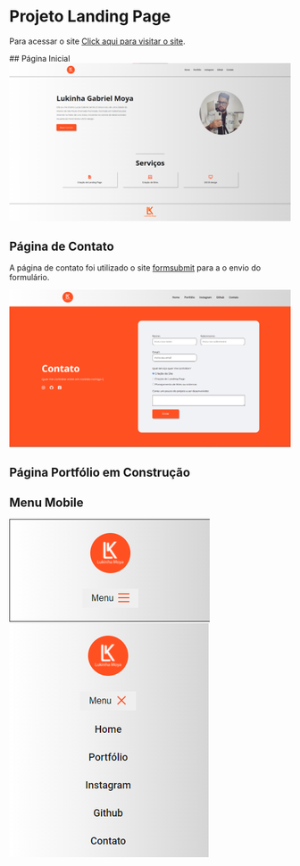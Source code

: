 # Projeto Landing Page
<p>Para acessar o site
<a href="https://lucasgabrielmoya-landingpage.vercel.app/" target="_blank">Click aqui para visitar o  site</a>.
</p>
## Página Inicial
<img src="img-md/home.png" alt="página inicial">

## Página de Contato
<p>A página de contato foi utilizado o site <a href="https://formsubmit.co/" target="_blank">formsubmit</a> para
a o envio do formulário.</p>
<img src="img-md/contact.png" alt="página de Contato">

## Página Portfólio em Construção

## Menu Mobile
<img src="img-md/menu-fechado.png" alt="Menu Fechado">
<img src="img-md/menu-aberto.png" alt="Menu Aberto">

